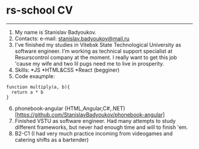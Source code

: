 # rs-school CV
********
1. My name is Stanislav Badyoukov.
2. Contacts:
e-mail: stanislav.badyoukov@mail.ru
3. I've finished my studies in Vitebsk State Technological University as software engineer. I'm working as technical support specialist at Resurscontrol company at the moment. I really want to get this job 'cause my wife and two lil pugs need me to live in prosperity.
4. Skills:
*JS
*HTML&CSS
*React (begginer)
5. Code exaцmple:
```
function multiply(a, b){
  return a * b
}
```
6. phonebook-angular (HTML,Angular,C#,.NET)
[https://github.com/StanislavBadyoukov/phonebook-angular]
7. Finished VSTU as software engineer. Had many attempts to study different frameworks, but never had enough time and will to finish 'em.
8. B2-C1 (I had very much practice incoming from videogames and catering shifts as a bartender)